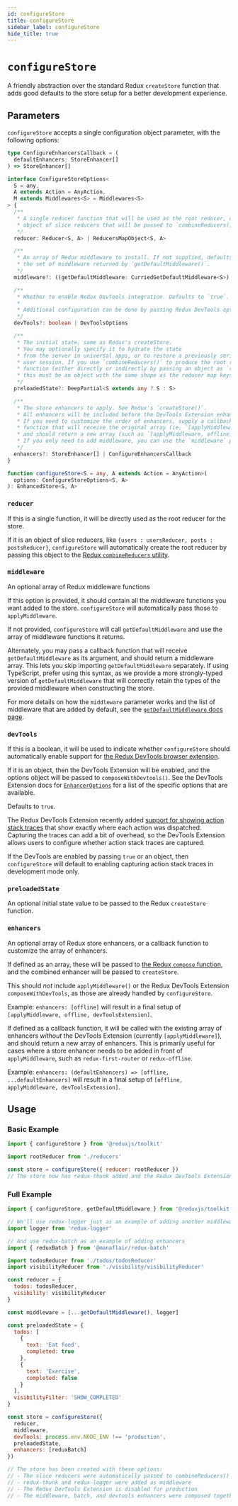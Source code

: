 ```yaml
---
id: configureStore
title: configureStore
sidebar_label: configureStore
hide_title: true
---
```


# `configureStore`

A friendly abstraction over the standard Redux `createStore` function that adds good defaults
to the store setup for a better development experience.

## Parameters

`configureStore` accepts a single configuration object parameter, with the following options:

```ts
type ConfigureEnhancersCallback = (
  defaultEnhancers: StoreEnhancer[]
) => StoreEnhancer[]

interface ConfigureStoreOptions<
  S = any,
  A extends Action = AnyAction,
  M extends Middlewares<S> = Middlewares<S>
> {
  /**
   * A single reducer function that will be used as the root reducer, or an
   * object of slice reducers that will be passed to `combineReducers()`.
   */
  reducer: Reducer<S, A> | ReducersMapObject<S, A>

  /**
   * An array of Redux middleware to install. If not supplied, defaults to
   * the set of middleware returned by `getDefaultMiddleware()`.
   */
  middleware?: ((getDefaultMiddleware: CurriedGetDefaultMiddleware<S>) => M) | M

  /**
   * Whether to enable Redux DevTools integration. Defaults to `true`.
   *
   * Additional configuration can be done by passing Redux DevTools options
   */
  devTools?: boolean | DevToolsOptions

  /**
   * The initial state, same as Redux's createStore.
   * You may optionally specify it to hydrate the state
   * from the server in universal apps, or to restore a previously serialized
   * user session. If you use `combineReducers()` to produce the root reducer
   * function (either directly or indirectly by passing an object as `reducer`),
   * this must be an object with the same shape as the reducer map keys.
   */
  preloadedState?: DeepPartial<S extends any ? S : S>

  /**
   * The store enhancers to apply. See Redux's `createStore()`.
   * All enhancers will be included before the DevTools Extension enhancer.
   * If you need to customize the order of enhancers, supply a callback
   * function that will receive the original array (ie, `[applyMiddleware]`),
   * and should return a new array (such as `[applyMiddleware, offline]`).
   * If you only need to add middleware, you can use the `middleware` parameter instead.
   */
  enhancers?: StoreEnhancer[] | ConfigureEnhancersCallback
}

function configureStore<S = any, A extends Action = AnyAction>(
  options: ConfigureStoreOptions<S, A>
): EnhancedStore<S, A>
```

### `reducer`

If this is a single function, it will be directly used as the root reducer for the store.

If it is an object of slice reducers, like `{users : usersReducer, posts : postsReducer}`,
`configureStore` will automatically create the root reducer by passing this object to the
[Redux `combineReducers` utility](https://redux.js.org/api/combinereducers).

### `middleware`

An optional array of Redux middleware functions

If this option is provided, it should contain all the middleware functions you
want added to the store. `configureStore` will automatically pass those to `applyMiddleware`.

If not provided, `configureStore` will call `getDefaultMiddleware` and use the
array of middleware functions it returns.

Alternately, you may pass a callback function that will receive `getDefaultMiddleware` as its argument,
and should return a middleware array. This lets you skip importing `getDefaultMiddleware` separately. If using TypeScript, prefer using this syntax, as we provide a more strongly-typed version of `getDefaultMiddleware` that will correctly
retain the types of the provided middleware when constructing the store.

For more details on how the `middleware` parameter works and the list of middleware that are added by default, see the
[`getDefaultMiddleware` docs page](./getDefaultMiddleware.md).

### `devTools`

If this is a boolean, it will be used to indicate whether `configureStore` should automatically enable support for [the Redux DevTools browser extension](https://github.com/zalmoxisus/redux-devtools-extension).

If it is an object, then the DevTools Extension will be enabled, and the options object will be passed to `composeWithDevtools()`. See
the DevTools Extension docs for [`EnhancerOptions`](https://github.com/zalmoxisus/redux-devtools-extension/blob/master/docs/API/Arguments.md#windowdevtoolsextensionconfig) for
a list of the specific options that are available.

Defaults to `true`.

The Redux DevTools Extension recently added [support for showing action stack traces](https://github.com/zalmoxisus/redux-devtools-extension/blob/d4ef75691ad294646f74bca38b973b19850a37cf/docs/Features/Trace.md) that show exactly where each action was dispatched. Capturing the traces can add a bit of overhead, so the DevTools Extension allows users to configure whether action stack traces are captured.

If the DevTools are enabled by passing `true` or an object, then `configureStore` will default to enabling capturing action stack traces in development mode only.

### `preloadedState`

An optional initial state value to be passed to the Redux `createStore` function.

### `enhancers`

An optional array of Redux store enhancers, or a callback function to customize the array of enhancers.

If defined as an array, these will be passed to [the Redux `compose` function](https://redux.js.org/api/compose), and the combined enhancer will be passed to `createStore`.

This should _not_ include `applyMiddleware()` or the Redux DevTools Extension `composeWithDevTools`, as those are already handled by `configureStore`.

Example: `enhancers: [offline]` will result in a final setup of `[applyMiddleware, offline, devToolsExtension]`.

If defined as a callback function, it will be called with the existing array of enhancers _without_ the DevTools Extension (currently `[applyMiddleware]`),
and should return a new array of enhancers. This is primarily useful for cases where a store enhancer needs to be added
in front of `applyMiddleware`, such as `redux-first-router` or `redux-offline`.

Example: `enhancers: (defaultEnhancers) => [offline, ...defaultEnhancers]` will result in a final setup
of `[offline, applyMiddleware, devToolsExtension]`.

## Usage

### Basic Example

```js
import { configureStore } from '@reduxjs/toolkit'

import rootReducer from './reducers'

const store = configureStore({ reducer: rootReducer })
// The store now has redux-thunk added and the Redux DevTools Extension is turned on
```

### Full Example

```js
import { configureStore, getDefaultMiddleware } from '@reduxjs/toolkit'

// We'll use redux-logger just as an example of adding another middleware
import logger from 'redux-logger'

// And use redux-batch as an example of adding enhancers
import { reduxBatch } from '@manaflair/redux-batch'

import todosReducer from './todos/todosReducer'
import visibilityReducer from './visibility/visibilityReducer'

const reducer = {
  todos: todosReducer,
  visibility: visibilityReducer
}

const middleware = [...getDefaultMiddleware(), logger]

const preloadedState = {
  todos: [
    {
      text: 'Eat food',
      completed: true
    },
    {
      text: 'Exercise',
      completed: false
    }
  ],
  visibilityFilter: 'SHOW_COMPLETED'
}

const store = configureStore({
  reducer,
  middleware,
  devTools: process.env.NODE_ENV !== 'production',
  preloadedState,
  enhancers: [reduxBatch]
})

// The store has been created with these options:
// - The slice reducers were automatically passed to combineReducers()
// - redux-thunk and redux-logger were added as middleware
// - The Redux DevTools Extension is disabled for production
// - The middleware, batch, and devtools enhancers were composed together
```
